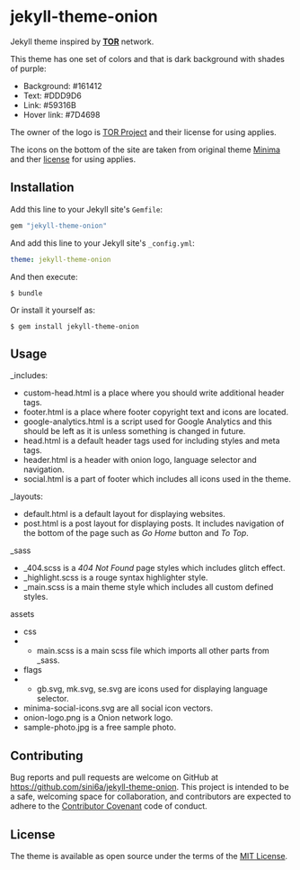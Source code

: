 # jekyll-theme-onion

Jekyll theme inspired by [**TOR**](https://en.wikipedia.org/wiki/Tor_(network)) network.

This theme has one set of colors and that is dark background with shades of purple:
- Background: #161412
- Text: #DDD9D6
- Link: #59316B
- Hover link: #7D4698

The owner of the logo is [TOR Project](https://www.torproject.org/about/trademark/) and their license for using applies.

The icons on the bottom of the site are taken from original theme [Minima](https://github.com/jekyll/minima) and ther [license](https://en.wikipedia.org/wiki/MIT_License) for using applies.


## Installation

Add this line to your Jekyll site's `Gemfile`:

```ruby
gem "jekyll-theme-onion"
```

And add this line to your Jekyll site's `_config.yml`:

```yaml
theme: jekyll-theme-onion
```

And then execute:

    $ bundle

Or install it yourself as:

    $ gem install jekyll-theme-onion

## Usage

_includes:
- custom-head.html is a place where you should write additional header tags.
- footer.html is a place where footer copyright text and icons are located.
- google-analytics.html is a script used for Google Analytics and this should be left as it is unless something is changed in future.
- head.html is a default header tags used for including styles and meta tags.
- header.html is a header with onion logo, language selector and navigation.
- social.html is a part of footer which includes all icons used in the theme.

_layouts:
- default.html is a default layout for displaying websites.
- post.html is a post layout for displaying posts. It includes navigation of the bottom of the page such as *Go Home* button and *To Top*. 

_sass
- _404.scss is a *404 Not Found* page styles which includes glitch effect.
- _highlight.scss is a rouge syntax highlighter style.
- _main.scss is a main theme style which includes all custom defined styles.

assets
- css
- - main.scss is a main scss file which imports all other parts from _sass.
- flags
- - gb.svg, mk.svg, se.svg are icons used for displaying language selector.
- minima-social-icons.svg are all social icon vectors.
- onion-logo.png is a Onion network logo.
- sample-photo.jpg is a free sample photo.

## Contributing

Bug reports and pull requests are welcome on GitHub at https://github.com/sini6a/jekyll-theme-onion. This project is intended to be a safe, welcoming space for collaboration, and contributors are expected to adhere to the [Contributor Covenant](http://contributor-covenant.org) code of conduct.

## License

The theme is available as open source under the terms of the [MIT License](https://opensource.org/licenses/MIT).

